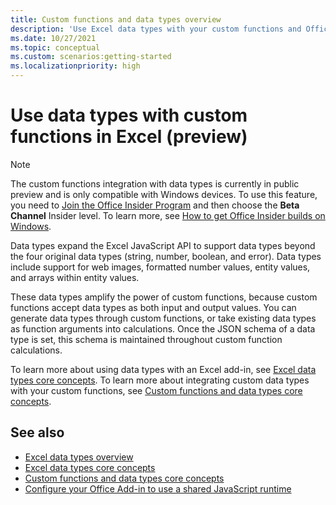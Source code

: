```yaml
---
title: Custom functions and data types overview
description: 'Use Excel data types with your custom functions and Office Add-ins.'
ms.date: 10/27/2021
ms.topic: conceptual
ms.custom: scenarios:getting-started
ms.localizationpriority: high
---
```


# Use data types with custom functions in Excel (preview)

> [!NOTE]
> The custom functions integration with data types is currently in public preview and is only compatible with Windows devices. To use this feature, you need to [Join the Office Insider Program](https://insider.office.com/) and then choose the **Beta Channel** Insider level. To learn more, see [How to get Office Insider builds on Windows](https://insider.office.com/join/windows).

Data types expand the Excel JavaScript API to support data types beyond the four original data types (string, number, boolean, and error). Data types include support for web images, formatted number values, entity values, and arrays within entity values.

These data types amplify the power of custom functions, because custom functions accept data types as both input and output values. You can generate data types through custom functions, or take existing data types as function arguments into calculations. Once the JSON schema of a data type is set, this schema is maintained throughout custom function calculations.

To learn more about using data types with an Excel add-in, see [Excel data types core concepts](/excel-data-types-concepts.md). To learn more about integrating custom data types with your custom functions, see [Custom functions and data types core concepts](/custom-functions-data-types-concepts.md).

## See also

* [Excel data types overview](/excel-data-types-overview.md)
* [Excel data types core concepts](/excel-data-types-concepts.md)
* [Custom functions and data types core concepts](/custom-functions-data-types-concepts.md)
* [Configure your Office Add-in to use a shared JavaScript runtime](../develop/configure-your-add-in-to-use-a-shared-runtime.md)

